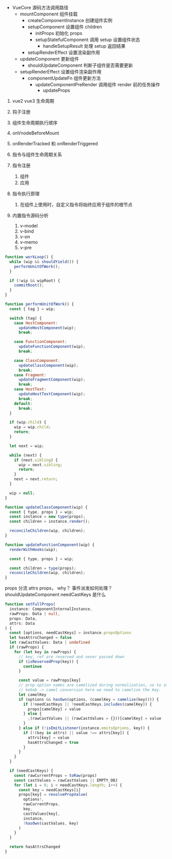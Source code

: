 - VueCore 源码方法调用路径
  - mountComponent 组件挂载
    - createComponentInstance 创建组件实例
    - setupComponent 设置组件 children
      - initProps 初始化 props
      - setupStatefulComponent 调用 setup 设置组件状态
        - handleSetupResult 处理 setup 返回结果
    - setupRenderEffect 设置渲染副作用
  - updateComponent 更新组件
    - shouldUpdateComponent 判断子组件是否需要更新
  - setupRenderEffect 设置组件渲染副作用
    - componentUpdateFn 组件更新方法
      - updateComponentPreRender 调用组件 render 前的任务操作
        - updateProps


1. vue2 vue3 生命周期
2. 钩子注册
3. 组件生命周期执行顺序
4. onVnodeBeforeMount
5. onRenderTracked 和 onRenderTriggered

6. 指令与组件生命周期关系
7. 指令注册
   1. 组件
   2. 应用
8. 指令执行原理
   1. 在组件上使用时，自定义指令将始终应用于组件的根节点
9. 内置指令源码分析
   1. v-model
   2. v-bind
   3. v-on
   4. v-memo
   5. v-pre





```js
function workLoop() {
  while (wip && shouldYield()) {
    performUnitOfWork();
  }

  if (!wip && wipRoot) {
    commitRoot();
  }
}

function performUnitOfWork() {
  const { tag } = wip;

  switch (tag) {
    case HostComponent:
      updateHostComponent(wip);
      break;

    case FunctionComponent:
      updateFunctionComponent(wip);
      break;

    case ClassComponent:
      updateClassComponent(wip);
      break;
    case Fragment:
      updateFragmentComponent(wip);
      break;
    case HostText:
      updateHostTextComponent(wip);
      break;
    default:
      break;
  }

  if (wip.child) {
    wip = wip.child;
    return;
  }

  let next = wip;

  while (next) {
    if (next.sibling) {
      wip = next.sibling;
      return;
    }
    next = next.return;
  }

  wip = null;
}

function updateClassComponent(wip) {
  const { type, props } = wip;
  const instance = new type(props);
  const children = instance.render();

  reconcileChildren(wip, children);
}

function updateFunctionComponent(wip) {
  renderWithHooks(wip);

  const { type, props } = wip;

  const children = type(props);
  reconcileChildren(wip, children);
}
```

props 分流 attrs props， why？
事件派发如何处理？
shouldUpdateComponent
needCastKeys 是什么




```ts
function setFullProps(
  instance: ComponentInternalInstance,
  rawProps: Data | null,
  props: Data,
  attrs: Data
) {
  const [options, needCastKeys] = instance.propsOptions
  let hasAttrsChanged = false
  let rawCastValues: Data | undefined
  if (rawProps) {
    for (let key in rawProps) {
      // key, ref are reserved and never passed down
      if (isReservedProp(key)) {
        continue
      }

      const value = rawProps[key]
      // prop option names are camelized during normalization, so to support
      // kebab -> camel conversion here we need to camelize the key.
      let camelKey
      if (options && hasOwn(options, (camelKey = camelize(key)))) {
        if (!needCastKeys || !needCastKeys.includes(camelKey)) {
          props[camelKey] = value
        } else {
          ;(rawCastValues || (rawCastValues = {}))[camelKey] = value
        }
      } else if (!isEmitListener(instance.emitsOptions, key)) {
        if (!(key in attrs) || value !== attrs[key]) {
          attrs[key] = value
          hasAttrsChanged = true
        }
      }
    }
  }

  if (needCastKeys) {
    const rawCurrentProps = toRaw(props)
    const castValues = rawCastValues || EMPTY_OBJ
    for (let i = 0; i < needCastKeys.length; i++) {
      const key = needCastKeys[i]
      props[key] = resolvePropValue(
        options!,
        rawCurrentProps,
        key,
        castValues[key],
        instance,
        !hasOwn(castValues, key)
      )
    }
  }

  return hasAttrsChanged
}
```